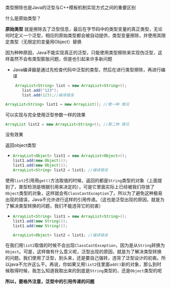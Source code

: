 类型擦除也是Java的泛型与C++模板机制实现方式之间的重要区别



什么是原始类型？

**原始类型** 就是擦除去了泛型信息，最后在字节码中的类型变量的真正类型，无论何时定义一个泛型，相应的原始类型都会被自动提供，类型变量擦除，并使用其限定类型（无限定的变量用Object）替换



因为种种原因，Java不能实现真正的泛型，只能使用类型擦除来实现伪泛型，这样虽然不会有类型膨胀问题，但是也引起来许多新问题



- Java编译器是通过先检查代码中泛型的类型，然后在进行类型擦除，再进行编译

  ```java
   ArrayList<String> list = new ArrayList<String>();  
      list.add("123");  
      list.add(123);//编译错误  
  ```

```java
ArrayList<String> list1 = new ArrayList(); //第一种 情况
```

可以实现与完全使用泛型参数一样的效果

```java
ArrayList list2 = new ArrayList<String>(); //第二种 情况
```

没有效果

返回object类型



- ```java
  ArrayList<Object> list1 = new ArrayList<Object>();  
  list1.add(new Object());  
  list1.add(new Object());  
  ArrayList<String> list2 = list1; //编译错误
  ```

使用`list2`引用用`get()`方法取值的时候，返回的都是`String`类型的对象（上面提到了，类型检测是根据引用来决定的），可是它里面实际上已经被我们存放了`Object`类型的对象，这样就会有`ClassCastException`了。所以为了避免这种极易出现的错误，Java不允许进行这样的引用传递。（这也是泛型出现的原因，就是为了解决类型转换的问题，我们不能违背它的初衷）



- ```java
  ArrayList<String> list1 = new ArrayList<String>();  
  list1.add(new String());  
  list1.add(new String());
  
  ArrayList<Object> list2 = list1; //编译错误
  ```

在我们用`list2`取值的时候不会出现`ClassCastException`，因为是从`String`转换为`Object`。可是，这样做有什么意义呢，泛型出现的原因，就是为了解决类型转换的问题。我们使用了泛型，到头来，还是要自己强转，违背了泛型设计的初衷。所以java不允许这么干。再说，你如果又用`list2`往里面`add()`新的对象，那么到时候取得时候，我怎么知道我取出来的到底是`String`类型的，还是`Object`类型的呢

**所以，要格外注意，泛型中的引用传递的问题**



